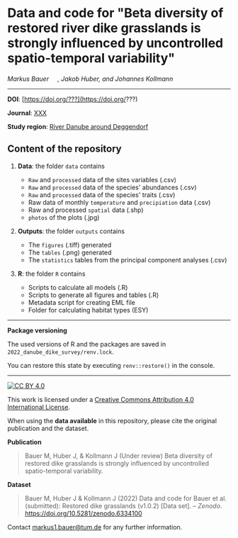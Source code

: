 # Data and code for "Beta diversity of restored river dike grasslands is strongly influenced by uncontrolled spatio-temporal variability"

_Markus Bauer <a href="https://orcid.org/0000-0001-5372-4174"><img src="https://info.orcid.org/wp-content/uploads/2019/11/orcid_16x16.png" width="16" height = "16"></a>, Jakob Huber, and Johannes Kollmann <a href="https://orcid.org/0000-0002-4990-3636"><img src="https://info.orcid.org/wp-content/uploads/2019/11/orcid_16x16.png" width="16" height = "16"></a>_  

***

**DOI**: [https://doi.org/???](https://doi.org/???)

**Journal**: [XXX](https://www.???.??)

**Study region**: [River Danube around Deggendorf](https://www.openstreetmap.org/#map=11/48.8127/12.9790)

## Content of the repository

1. __Data__: the folder `data` contains  
    * `Raw` and `processed` data of the sites variables (.csv) 
    * `Raw` and `processed` data of the species' abundances (.csv) 
    * `Raw` and `processed` data of the species' traits (.csv)
    * Raw data of monthly `temperature` and `precipiation` data (.csv)
    * Raw and processed `spatial` data (.shp)
    * `photos` of the plots (.jpg)
    
2. __Outputs__: the folder `outputs` contains  
    * The `figures` (.tiff) generated
    * The `tables` (.png) generated
    * The `statistics` tables from the principal component analyses (.csv)
    
3. __R__: the folder `R` contains  
    * Scripts to calculate all models (.R)
    * Scripts to generate all figures and tables (.R)
    * Metadata script for creating EML file
    * Folder for calculating habitat types (ESY)

***

__Package versioning__

The used versions of R and the packages are saved in `2022_danube_dike_survey/renv.lock`.

You can restore this state by executing `renv::restore()` in the console.

    
***

[![CC BY 4.0][cc-by-shield]][cc-by]

This work is licensed under a
[Creative Commons Attribution 4.0 International License][cc-by].

[cc-by]: http://creativecommons.org/licenses/by/4.0/
[cc-by-shield]: https://img.shields.io/badge/License-CC%20BY%204.0-lightgrey.svg


When using the __data available__ in this repository, please cite the original publication and the dataset.  

__Publication__

> Bauer M, Huber J, & Kollmann J (Under review) Beta diversity of restored dike grasslands is strongly influenced by uncontrolled spatio-temporal variability.

__Dataset__

> Bauer M, Huber J & Kollmann J (2022) Data and code for Bauer et al. (submitted): Restored dike grasslands (v1.0.2) [Data set]. – *Zenodo*. https://doi.org/10.5281/zenodo.6334100

Contact markus1.bauer@tum.de for any further information.  
